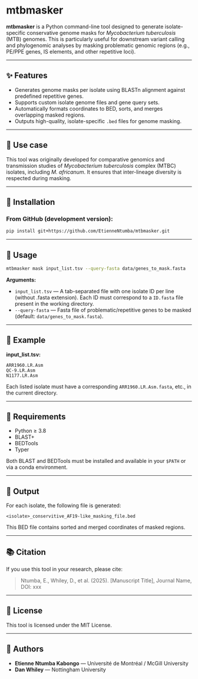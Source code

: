 # mtbmasker

**mtbmasker** is a Python command-line tool designed to generate isolate-specific conservative genome masks for *Mycobacterium tuberculosis* (MTB) genomes. This is particularly useful for downstream variant calling and phylogenomic analyses by masking problematic genomic regions (e.g., PE/PPE genes, IS elements, and other repetitive loci).

---

## ✨ Features

- Generates genome masks per isolate using BLASTn alignment against predefined repetitive genes.
- Supports custom isolate genome files and gene query sets.
- Automatically formats coordinates to BED, sorts, and merges overlapping masked regions.
- Outputs high-quality, isolate-specific `.bed` files for genome masking.

---

## 🧬 Use case

This tool was originally developed for comparative genomics and transmission studies of *Mycobacterium tuberculosis* complex (MTBC) isolates, including *M. africanum*. It ensures that inter-lineage diversity is respected during masking.

---

## 🔧 Installation

### From GitHub (development version):

```bash
pip install git+https://github.com/EtienneNtumba/mtbmasker.git
```

---

## 🚀 Usage

```bash
mtbmasker mask input_list.tsv --query-fasta data/genes_to_mask.fasta
```

**Arguments:**
- `input_list.tsv` — A tab-separated file with one isolate ID per line (without .fasta extension). Each ID must correspond to a `ID.fasta` file present in the working directory.
- `--query-fasta` — Fasta file of problematic/repetitive genes to be masked (default: `data/genes_to_mask.fasta`).

---

## 📁 Example

**input_list.tsv:**
```
ARR1960.LR.Asm
QC-9.LR.Asm
N1177.LR.Asm
```

Each listed isolate must have a corresponding `ARR1960.LR.Asm.fasta`, etc., in the current directory.

---

## 🔬 Requirements

- Python ≥ 3.8
- BLAST+
- BEDTools
- Typer

Both BLAST and BEDTools must be installed and available in your `$PATH` or via a conda environment.

---

## 📄 Output

For each isolate, the following file is generated:

```
<isolate>_conservitive_AF19-like_masking_file.bed
```

This BED file contains sorted and merged coordinates of masked regions.

---

## 📚 Citation

If you use this tool in your research, please cite:

> Ntumba, E., Whiley, D., et al. (2025). [Manuscript Title], Journal Name, DOI: xxx

---

## 📂 License

This tool is licensed under the MIT License.

---

## 👥 Authors

- **Etienne Ntumba Kabongo** — Université de Montréal / McGill University
- **Dan Whiley** — Nottingham University
